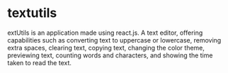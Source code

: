 # textutils
 extUtils is an application made using react.js. A text editor, offering capabilities such as converting text to uppercase or lowercase, removing extra spaces, clearing text, copying text, changing the color theme, previewing text, counting words and characters, and showing the time taken to read the text.
